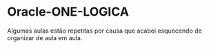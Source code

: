 # Oracle-ONE-LOGICA

Algumas aulas estão repetitas por causa que acabei esquecendo de organizar de aula em aula.
